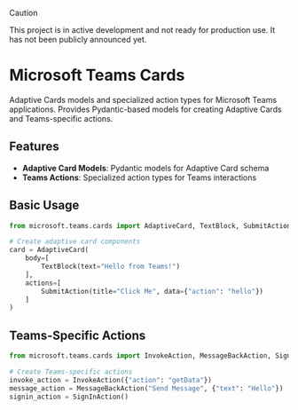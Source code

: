 > [!CAUTION]
> This project is in active development and not ready for production use. It has not been publicly announced yet.

# Microsoft Teams Cards

Adaptive Cards models and specialized action types for Microsoft Teams applications.
Provides Pydantic-based models for creating Adaptive Cards and Teams-specific actions.

## Features

- **Adaptive Card Models**: Pydantic models for Adaptive Card schema
- **Teams Actions**: Specialized action types for Teams interactions

## Basic Usage

```python
from microsoft.teams.cards import AdaptiveCard, TextBlock, SubmitAction

# Create adaptive card components
card = AdaptiveCard(
    body=[
        TextBlock(text="Hello from Teams!")
    ],
    actions=[
        SubmitAction(title="Click Me", data={"action": "hello"})
    ]
)
```

## Teams-Specific Actions

```python
from microsoft.teams.cards import InvokeAction, MessageBackAction, SignInAction

# Create Teams-specific actions
invoke_action = InvokeAction({"action": "getData"})
message_action = MessageBackAction("Send Message", {"text": "Hello"})
signin_action = SignInAction()
```
